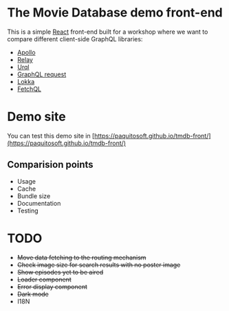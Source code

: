 # The Movie Database demo front-end
This is a simple [React](https://reactjs.org/) front-end built for a workshop where we want to compare different client-side GraphQL libraries:
* [Apollo](https://www.apollographql.com/docs/react/)
* [Relay](https://relay.dev/)
* [Urql](https://formidable.com/open-source/urql/)
* [GraphQL request](https://github.com/prisma-labs/graphql-request)
* [Lokka](https://github.com/kadirahq/lokka)
* [FetchQL](https://gucheen.github.io/fetchql/)

# Demo site
You can test this demo site in [https://paquitosoft.github.io/tmdb-front/](https://paquitosoft.github.io/tmdb-front/)

## Comparision points
* Usage
* Cache
* Bundle size
* Documentation
* Testing


# TODO
* ~~Move data fetching to the routing mechanism~~
* ~~Check image size for search results with no poster image~~
* ~~Show episodes yet to be aired~~
* ~~Loader component~~
* ~~Error display component~~
* ~~Dark mode~~
* I18N
